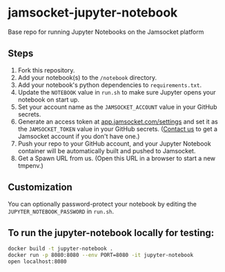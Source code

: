 # jamsocket-jupyter-notebook
Base repo for running Jupyter Notebooks on the Jamsocket platform

## Steps

1. Fork this repository.
2. Add your notebook(s) to the `/notebook` directory.
3. Add your notebook's python dependencies to `requirements.txt`.
4. Update the `NOTEBOOK` value in `run.sh` to make sure Jupyter opens your notebook on start up.
5. Set your account name as the `JAMSOCKET_ACCOUNT` value in your GitHub secrets.
6. Generate an access token at [app.jamsocket.com/settings](https://app.jamsocket.com/settings) and set it as the `JAMSOCKET_TOKEN` value in your GitHub secrets. ([Contact us](https://forms.gle/2xjUy4AmR5tdj42Y7) to get a Jamsocket account if you don't have one.)
7. Push your repo to your GitHub account, and your Jupyter Notebook container will be automatically built and pushed to Jamsocket.
8. Get a Spawn URL from us. (Open this URL in a browser to start a new tmpenv.)

## Customization

You can optionally password-protect your notebook by editing the `JUPYTER_NOTEBOOK_PASSWORD` in `run.sh`.

## To run the jupyter-notebook locally for testing:

```bash
docker build -t jupyter-notebook .
docker run -p 8080:8080 --env PORT=8080 -it jupyter-notebook
open localhost:8080
```
